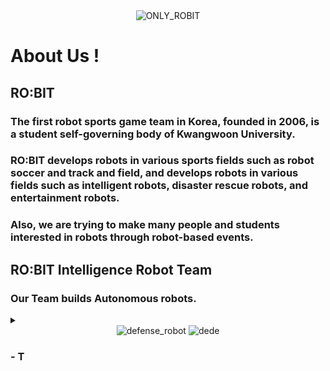 <div align="center">
  <img src="https://github.com/RO-BIT-Intelligence-Robot-Team/.github/assets/66550892/72231510-433c-4d79-bad0-5860bae5eadc" alt="ONLY_ROBIT" />
</div>

# About Us !

## RO:BIT 
### The first robot sports game team in Korea, founded in 2006, is a student self-governing body of Kwangwoon University.

### RO:BIT develops robots in various sports fields such as robot soccer and track and field, and develops robots in various fields such as intelligent robots, disaster rescue robots, and entertainment robots.

### Also, we are trying to make many people and students interested in robots through robot-based events.

## RO:BIT Intelligence Robot Team 
### Our Team builds Autonomous robots.
<details>
  <summary - Defense Robot && Robocup Rescue Robot </summary>
    <div align="center">
      <img src=https://github.com/RO-BIT-Intelligence-Robot-Team/.github/assets/66550892/bdbee599-d2a2-4167-9f6a-ddf94794f1d0" alt="defense_robot" />
      <img src="https://github.com/RO-BIT-Intelligence-Robot-Team/.github/assets/66550892/3a9c9e40-c844-4cdd-a12e-4fd90315d642" alt="dede" />
    </div>
</details>

### - T




